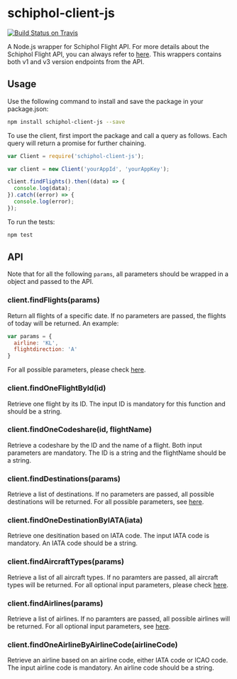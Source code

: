 # schiphol-client-js
[![Build Status on Travis](https://travis-ci.org/jiujieti/schiphol-client-js.svg?branch=master)](https://travis-ci.org/jiujieti/schiphol-client-js)

A Node.js wrapper for Schiphol Flight API. For more details about the Schiphol Flight API, you can always refer to [here](https://developer.schiphol.nl/). This wrappers contains both v1 and v3 version endpoints from the API.

## Usage
Use the following command to install and save the package in your package.json:
```sh
npm install schiphol-client-js --save
```

To use the client, first import the package and call a query as follows. Each query will return a promise for further chaining.

```javascript
var Client = require('schiphol-client-js');

var client = new Client('yourAppId', 'yourAppKey');

client.findFlights().then((data) => {
  console.log(data);
}).catch((error) => {
  console.log(error);
});
```

To run the tests:
```sh
npm test
```

## API

Note that for all the following ```params```, all parameters should be wrapped in a object and passed to the API. 

### client.findFlights(params)
Return all flights of a specific date. If no parameters are passed, the flights of today will be returned. An example:

```javascript
var params = {
  airline: 'KL',
  flightdirection: 'A'
}
```
For all possible parameters, please check [here](https://developer.schiphol.nl/apis/flight-api/flights#/).

### client.findOneFlightById(id)

Retrieve one flight by its ID. The input ID is mandatory for this function and should be a string.  

### client.findOneCodeshare(id, flightName)

Retrieve a codeshare by the ID and the name of a flight. Both input parameters are mandatory. The ID is a string and the flightName should be a string.

### client.findDestinations(params)

Retrieve a list of destinations. If no parameters are passed, all possible destinations will be returned. For all possible parameters, see [here](https://developer.schiphol.nl/apis/flight-api/destinations#/).

### client.findOneDestinationByIATA(iata)

Retrieve one desitination based on IATA code. The input IATA code is mandatory. An IATA code should be a string.

### client.findAircraftTypes(params)

Retrieve a list of all aircraft types. If no paramters are passed, all aircraft types will be returned. For all optional input parameters, please check [here](https://developer.schiphol.nl/apis/flight-api/aircrafts#/).

### client.findAirlines(params)

Retrieve a list of airlines. If no paramters are passed, all possible airlines will be returned. For all optional input parameters, see [here](https://developer.schiphol.nl/apis/flight-api/airlines#/).

### client.findOneAirlineByAirlineCode(airlineCode)

Retrieve an airline based on an airline code, either IATA code or ICAO code. The input airline code is mandatory. An airline code should be a string.
